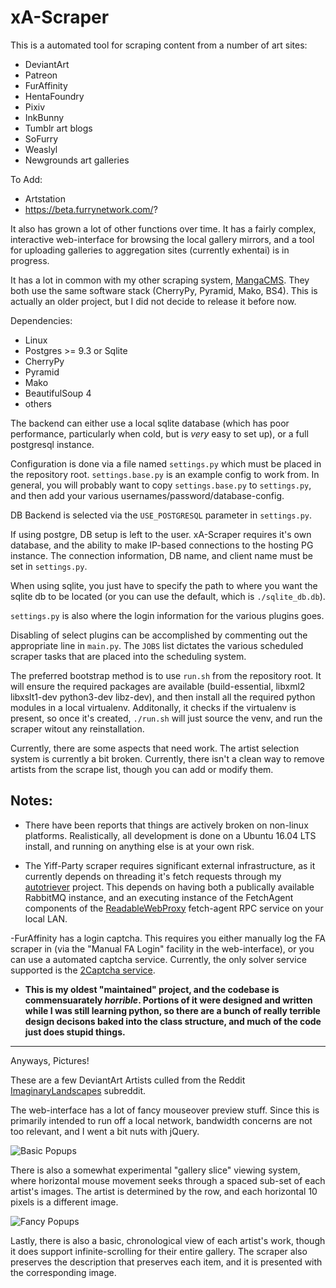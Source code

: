 xA-Scraper
============

This is a automated tool for scraping content from a number of art sites:

- DeviantArt
- Patreon
- FurAffinity
- HentaFoundry
- Pixiv
- InkBunny
- Tumblr art blogs
- SoFurry
- Weaslyl
- Newgrounds art galleries

To Add:

 - Artstation
 - https://beta.furrynetwork.com/?

It also has grown a lot of other functions over time. It has a fairly complex,
interactive web-interface for browsing the local gallery mirrors, and a tool
for uploading galleries to aggregation sites (currently exhentai) is
in progress.

It has a lot in common with my other scraping system, [MangaCMS](https://github.com/fake-name/MangaCMS/). They both use
the same software stack (CherryPy, Pyramid, Mako, BS4). This is actually an older project, but I did not decide to release
it before now.

Dependencies:

 - Linux
 - Postgres >= 9.3 or Sqlite
 - CherryPy
 - Pyramid
 - Mako
 - BeautifulSoup 4
 - others

The backend can either use a local sqlite database (which has poor performance, particularly
when cold, but is *very* easy to set up), or a full postgresql instance.

Configuration is done via a file named `settings.py` which must be placed in the
repository root. `settings.base.py` is an example config to work from. 
In general, you will probably want to copy `settings.base.py` to `settings.py`, and then 
add your various usernames/password/database-config.

DB Backend is selected via the `USE_POSTGRESQL` parameter in `settings.py`. 

If using postgre, DB setup is left to the user. xA-Scraper requires it's own database, 
and the ability to make IP-based connections to the hosting PG instance. The connection 
information, DB name, and client name must be set in `settings.py`.

When using sqlite, you just have to specify the path to where you want the sqlite db to
be located (or you can use the default, which is `./sqlite_db.db`).

`settings.py` is also where the login information for the various plugins goes.

Disabling of select plugins can be accomplished by commenting out the appropriate
line in `main.py`. The `JOBS` list dictates the various scheduled scraper tasks 
that are placed into the scheduling system.

The preferred bootstrap method is to use `run.sh` from the repository root. It will
ensure the required packages are available (build-essential, libxml2 libxslt1-dev 
python3-dev libz-dev), and then install all the required python modules in a local 
virtualenv. Additonally, it checks if the virtualenv is present, so once it's created,
`./run.sh` will just source the venv, and run the scraper witout any reinstallation.

Currently, there are some aspects that need work. The artist selection system is currently a bit 
broken. Currently, there isn't a clean way to remove artists from the scrape list, though you can 
add or modify them.


## Notes:  

 - There have been reports that things are actively broken on non-linux platforms. Realistically, 
 all development is done on a Ubuntu 16.04 LTS install, and running on anything else is at 
 your own risk.

 - The Yiff-Party scraper requires significant external infrastructure, as it currently depends on
threading it's fetch requests through my [autotriever](https://github.com/fake-name/AutoTriever)
project. This depends on having both a publically available RabbitMQ instance, and 
an executing instance of the FetchAgent components of the [ReadableWebProxy](https://github.com/fake-name/ReadableWebProxy) 
fetch-agent RPC service on your local LAN.

 -FurAffinity has a login captcha. This requires you either manually log the FA scraper in 
(via the "Manual FA Login" facility in the web-interface), or you can use a automated captcha service.
Currently, the only solver service supported is the [2Captcha service](https://2captcha.com/).

 - **This is my oldest "maintained" project, and the codebase is commensuarately *horrible*.
Portions of it were designed and written while I was still learning python, so there
are a bunch of really terrible design decisons baked into the class structure, and 
much of the code just does stupid things.**


---


Anyways, Pictures!
	
These are a few DeviantArt Artists culled from the Reddit [ImaginaryLandscapes](http://www.reddit.com/r/ImaginaryLandscapes/) subreddit.

The web-interface has a lot of fancy mouseover preview stuff. Since this is primarily intended to run off a local network, bandwidth concerns are not too relevant, and I went a bit nuts with jQuery.

![Basic Popups](https://raw.githubusercontent.com/fake-name/xA-Scraper/gh-pages/Mouse1.gif)


There is also a somewhat experimental "gallery slice" viewing system, where horizontal mouse movement seeks through a spaced sub-set of each artist's images. The artist is determined by the row, and each horizontal 10 pixels is a different image.

![Fancy Popups](https://raw.githubusercontent.com/fake-name/xA-Scraper/gh-pages/Mouse2.gif)


Lastly, there is also a basic, chronological view of each artist's work, though it does support infinite-scrolling for their entire gallery. The scraper also preserves the description that preserves each item, and it is presented with the corresponding image.

